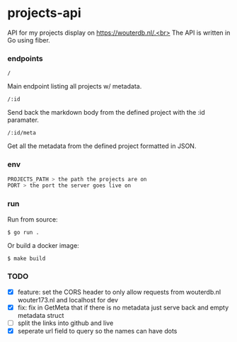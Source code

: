 # projects-api

API for my projects display on https://wouterdb.nl/.<br>
The API is written in Go using fiber.<br>

### endpoints
```
/
```
Main endpoint listing all projects w/ metadata.

```
/:id
```
Send back the markdown body from the defined project with the :id paramater.

```
/:id/meta
```
Get all the metadata from the defined project formatted in JSON.

### env
```sh
PROJECTS_PATH > the path the projects are on
PORT > the port the server goes live on
```

### run

Run from source:
```sh
$ go run .
```

Or build a docker image:
```
$ make build
```

### TODO

- [x] feature: set the CORS header to only allow requests from wouterdb.nl wouter173.nl and localhost for dev
- [x] fix: fix in GetMeta that if there is no metadata just serve back and empty metadata struct
- [ ] split the links into github and live
- [x] seperate url field to query so the names can have dots
